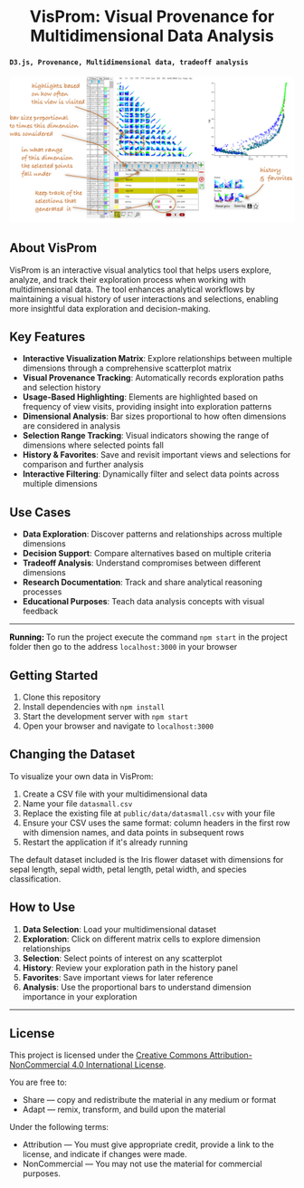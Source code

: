 <h1 style="text-align: center;"> VisProm: Visual Provenance for Multidimensional Data Analysis</h1>
<h4><code>D3.js, Provenance, Multidimensional data, tradeoff analysis </code></h4> 
<p><strong style="color: #000;"></strong></p>

![VisProm - Visual Provenance Tool for Multidimensional Data Analysis](covervisprom.png)

## About VisProm

VisProm is an interactive visual analytics tool that helps users explore, analyze, and track their exploration process when working with multidimensional data. The tool enhances analytical workflows by maintaining a visual history of user interactions and selections, enabling more insightful data exploration and decision-making.

## Key Features

- **Interactive Visualization Matrix**: Explore relationships between multiple dimensions through a comprehensive scatterplot matrix
- **Visual Provenance Tracking**: Automatically records exploration paths and selection history
- **Usage-Based Highlighting**: Elements are highlighted based on frequency of view visits, providing insight into exploration patterns
- **Dimensional Analysis**: Bar sizes proportional to how often dimensions are considered in analysis
- **Selection Range Tracking**: Visual indicators showing the range of dimensions where selected points fall
- **History & Favorites**: Save and revisit important views and selections for comparison and further analysis
- **Interactive Filtering**: Dynamically filter and select data points across multiple dimensions

## Use Cases

- **Data Exploration**: Discover patterns and relationships across multiple dimensions
- **Decision Support**: Compare alternatives based on multiple criteria
- **Tradeoff Analysis**: Understand compromises between different dimensions
- **Research Documentation**: Track and share analytical reasoning processes
- **Educational Purposes**: Teach data analysis concepts with visual feedback

<hr>
<p>
  <strong style="color: #000;"> Running: </strong>
To run the project execute the command <code>npm start</code> in the project folder then go to the address <code>localhost:3000</code> in your browser
</p>

## Getting Started

1. Clone this repository
2. Install dependencies with `npm install`
3. Start the development server with `npm start`
4. Open your browser and navigate to `localhost:3000`

## Changing the Dataset

To visualize your own data in VisProm:

1. Create a CSV file with your multidimensional data
2. Name your file `datasmall.csv`
3. Replace the existing file at `public/data/datasmall.csv` with your file
4. Ensure your CSV uses the same format: column headers in the first row with dimension names, and data points in subsequent rows
5. Restart the application if it's already running

The default dataset included is the Iris flower dataset with dimensions for sepal length, sepal width, petal length, petal width, and species classification.

## How to Use

1. **Data Selection**: Load your multidimensional dataset
2. **Exploration**: Click on different matrix cells to explore dimension relationships
3. **Selection**: Select points of interest on any scatterplot
4. **History**: Review your exploration path in the history panel
5. **Favorites**: Save important views for later reference
6. **Analysis**: Use the proportional bars to understand dimension importance in your exploration

<hr>

## License

This project is licensed under the [Creative Commons Attribution-NonCommercial 4.0 International License](https://creativecommons.org/licenses/by-nc/4.0/).

You are free to:
- Share — copy and redistribute the material in any medium or format
- Adapt — remix, transform, and build upon the material

Under the following terms:
- Attribution — You must give appropriate credit, provide a link to the license, and indicate if changes were made.
- NonCommercial — You may not use the material for commercial purposes.

